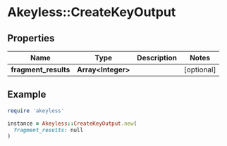 # Akeyless::CreateKeyOutput

## Properties

| Name | Type | Description | Notes |
| ---- | ---- | ----------- | ----- |
| **fragment_results** | **Array&lt;Integer&gt;** |  | [optional] |

## Example

```ruby
require 'akeyless'

instance = Akeyless::CreateKeyOutput.new(
  fragment_results: null
)
```

